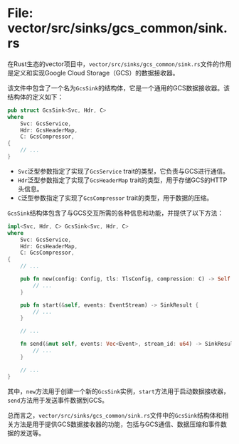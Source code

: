 # File: vector/src/sinks/gcs_common/sink.rs

在Rust生态的vector项目中，`vector/src/sinks/gcs_common/sink.rs`文件的作用是定义和实现Google Cloud Storage（GCS）的数据接收器。

该文件中包含了一个名为`GcsSink`的结构体，它是一个通用的GCS数据接收器。该结构体的定义如下：

```rust
pub struct GcsSink<Svc, Hdr, C>
where
    Svc: GcsService,
    Hdr: GcsHeaderMap,
    C: GcsCompressor,
{
    // ...
}
```

- `Svc`泛型参数指定了实现了`GcsService` trait的类型，它负责与GCS进行通信。
- `Hdr`泛型参数指定了实现了`GcsHeaderMap` trait的类型，用于存储GCS的HTTP头信息。
- `C`泛型参数指定了实现了`GcsCompressor` trait的类型，用于数据的压缩。

`GcsSink`结构体包含了与GCS交互所需的各种信息和功能，并提供了以下方法：

```rust
impl<Svc, Hdr, C> GcsSink<Svc, Hdr, C>
where
    Svc: GcsService,
    Hdr: GcsHeaderMap,
    C: GcsCompressor,
{
    // ...

    pub fn new(config: Config, tls: TlsConfig, compression: C) -> Self {
        // ...
    }

    pub fn start(&self, events: EventStream) -> SinkResult {
        // ...
    }

    // ...

    fn send(&mut self, events: Vec<Event>, stream_id: u64) -> SinkResult {
        // ...
    }

    // ...
}
```

其中，`new`方法用于创建一个新的`GcsSink`实例，`start`方法用于启动数据接收器，`send`方法用于发送事件数据到GCS。

总而言之，`vector/src/sinks/gcs_common/sink.rs`文件中的`GcsSink`结构体和相关方法是用于提供GCS数据接收器的功能，包括与GCS通信、数据压缩和事件数据的发送等。

